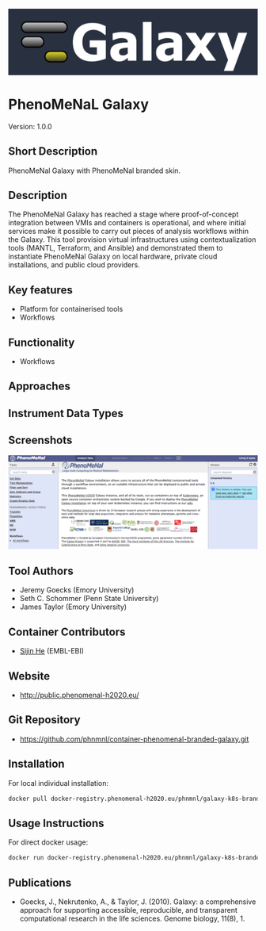 
![Logo](logo.png)

# PhenoMeNaL Galaxy
Version: 1.0.0

## Short Description

<!-- 
This should only be 20, hopefully a single sentence.
-->

PhenoMeNal Galaxy with PhenoMeNal branded skin.

## Description
The PhenoMeNal Galaxy has reached a stage where proof-of-concept integration between VMIs and containers is operational, and where initial services make it possible to carry out pieces of analysis workflows within the Galaxy. This tool provision virtual infrastructures using contextualization tools (MANTL, Terraform, and Ansible) and demonstrated them to instantiate PhenoMeNal Galaxy on local hardware, private cloud installations, and public cloud providers. 

## Key features

- Platform for containerised tools
- Workflows

## Functionality

- Workflows

## Approaches
  
## Instrument Data Types

## Screenshots

![screenshot](screenshots/fl-galaxy.png)

## Tool Authors

- Jeremy Goecks (Emory University)
- Seth C. Schommer (Penn State University)
- James Taylor (Emory University)

## Container Contributors

- [Sijin He](https://github.com/sh107) (EMBL-EBI)

## Website

- http://public.phenomenal-h2020.eu/


## Git Repository

- https://github.com/phnmnl/container-phenomenal-branded-galaxy.git

## Installation 

For local individual installation:

```bash
docker pull docker-registry.phenomenal-h2020.eu/phnmnl/galaxy-k8s-branded
```

## Usage Instructions

For direct docker usage:

```bash
docker run docker-registry.phenomenal-h2020.eu/phnmnl/galaxy-k8s-branded ...
```

## Publications

- Goecks, J., Nekrutenko, A., & Taylor, J. (2010). Galaxy: a comprehensive approach for supporting accessible, reproducible, and transparent computational research in the life sciences. Genome biology, 11(8), 1.
